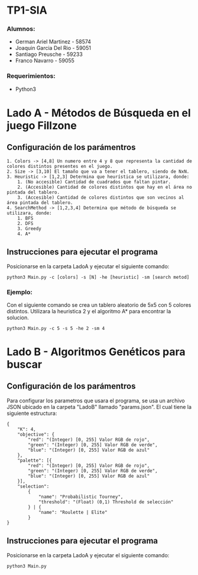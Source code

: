 # TP1-SIA

### Alumnos:
* German Ariel Martinez - 58574
* Joaquin Garcia Del Rio - 59051
* Santiago Preusche - 59233
* Franco Navarro - 59055

### Requerimientos:
* Python3

# Lado A - Métodos de Búsqueda en el juego Fillzone

## Configuración de los parámentros
```
1. Colors -> [4,8] Un numero entre 4 y 8 que representa la cantidad de colores distintos presentes en el juego.
2. Size -> [3,10] El tamaño que va a tener el tablero, siendo de NxN.
3. Heuristic -> [1,2,3] Determina que heurística se utilizara, donde:
    1. (No accesible) Cantidad de cuadrados que faltan pintar.
    2. (Accesible) Cantidad de colores distintos que hay en el área no pintada del tablero.
    3. (Accesible) Cantidad de colores distintos que son vecinos al área pintada del tablero.
4. SearchMethod -> [1,2,3,4] Determina que método de búsqueda se utilizara, donde:
    1. BFS
    2. DFS
    3. Greedy
    4. A*
```
## Instrucciones para ejecutar el programa
Posicionarse en la carpeta LadoA y ejecutar el siguiente comando:
```
python3 Main.py -c [colors] -s [N] -he [heuristic] -sm [search metod]
```
### Ejemplo:
Con el siguiente comando se crea un tablero aleatorio de 5x5 con 5 colores distintos. Utilizara la heuristica 2 y el algoritmo A* para encontrar la solucion.
```
python3 Main.py -c 5 -s 5 -he 2 -sm 4
```
# Lado B - Algoritmos Genéticos para buscar

## Configuración de los parámentros
Para configurar los parametros que usara el programa, se usa un archivo JSON ubicado en la carpeta "LadoB" llamado "params.json". El cual tiene la siguiente estructura:
```
{
    "K": 4,
    "objective": {
        "red": "(Integer) [0, 255] Valor RGB de rojo",
        "green": "(Integer) [0, 255] Valor RGB de verde",
        "blue": "(Integer) [0, 255] Valor RGB de azul"
    },
    "palette": [{
        "red": "(Integer) [0, 255] Valor RGB de rojo",
        "green": "(Integer) [0, 255] Valor RGB de verde",
        "blue": "(Integer) [0, 255] Valor RGB de azul"
    }],
    "selection": 
        {
            "name": "Probabilistic Tourney",
            "threshold": "(Float) (0,1) Threshold de selección"
        } | {
            "name": "Roulette | Elite"
        }   
}
```
## Instrucciones para ejecutar el programa
Posicionarse en la carpeta LadoA y ejecutar el siguiente comando:
```
python3 Main.py
```